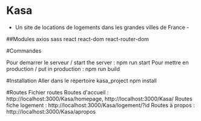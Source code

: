 # Kasa

- Un site de locations de logements dans les grandes villes de France -

##Modules 
axios
sass
react
react-dom
react-router-dom

#Commandes

Pour demarrer le serveur / start the server : npm run start 
Pour mettre en production / put in production : npm run build

#Installation 
Aller dans le répertoire kasa_project
npm install



#Routes
Fichier routes 
Routes d'accueil : http://localhost:3000/Kasa/homepage, http://localhost:3000/Kasa/
Routes fiche logement : http://localhost:3000/Kasa/logement/?id
Routes à propos : http://localhost:3000/Kasa/apropos




